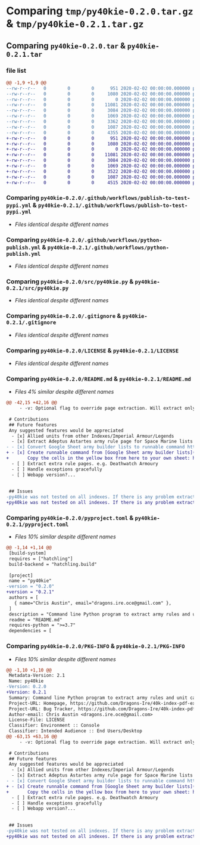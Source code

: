 # Comparing `tmp/py40kie-0.2.0.tar.gz` & `tmp/py40kie-0.2.1.tar.gz`

## Comparing `py40kie-0.2.0.tar` & `py40kie-0.2.1.tar`

### file list

```diff
@@ -1,9 +1,9 @@
--rw-r--r--   0        0        0      951 2020-02-02 00:00:00.000000 py40kie-0.2.0/.github/workflows/publish-to-test-pypi.yml
--rw-r--r--   0        0        0     1080 2020-02-02 00:00:00.000000 py40kie-0.2.0/.github/workflows/python-publish.yml
--rw-r--r--   0        0        0        0 2020-02-02 00:00:00.000000 py40kie-0.2.0/src/__init__.py
--rw-r--r--   0        0        0    11081 2020-02-02 00:00:00.000000 py40kie-0.2.0/src/py40kie.py
--rw-r--r--   0        0        0     3084 2020-02-02 00:00:00.000000 py40kie-0.2.0/.gitignore
--rw-r--r--   0        0        0     1069 2020-02-02 00:00:00.000000 py40kie-0.2.0/LICENSE
--rw-r--r--   0        0        0     3362 2020-02-02 00:00:00.000000 py40kie-0.2.0/README.md
--rw-r--r--   0        0        0     1087 2020-02-02 00:00:00.000000 py40kie-0.2.0/pyproject.toml
--rw-r--r--   0        0        0     4355 2020-02-02 00:00:00.000000 py40kie-0.2.0/PKG-INFO
+-rw-r--r--   0        0        0      951 2020-02-02 00:00:00.000000 py40kie-0.2.1/.github/workflows/publish-to-test-pypi.yml
+-rw-r--r--   0        0        0     1080 2020-02-02 00:00:00.000000 py40kie-0.2.1/.github/workflows/python-publish.yml
+-rw-r--r--   0        0        0        0 2020-02-02 00:00:00.000000 py40kie-0.2.1/src/__init__.py
+-rw-r--r--   0        0        0    11081 2020-02-02 00:00:00.000000 py40kie-0.2.1/src/py40kie.py
+-rw-r--r--   0        0        0     3084 2020-02-02 00:00:00.000000 py40kie-0.2.1/.gitignore
+-rw-r--r--   0        0        0     1069 2020-02-02 00:00:00.000000 py40kie-0.2.1/LICENSE
+-rw-r--r--   0        0        0     3522 2020-02-02 00:00:00.000000 py40kie-0.2.1/README.md
+-rw-r--r--   0        0        0     1087 2020-02-02 00:00:00.000000 py40kie-0.2.1/pyproject.toml
+-rw-r--r--   0        0        0     4515 2020-02-02 00:00:00.000000 py40kie-0.2.1/PKG-INFO
```

### Comparing `py40kie-0.2.0/.github/workflows/publish-to-test-pypi.yml` & `py40kie-0.2.1/.github/workflows/publish-to-test-pypi.yml`

 * *Files identical despite different names*

### Comparing `py40kie-0.2.0/.github/workflows/python-publish.yml` & `py40kie-0.2.1/.github/workflows/python-publish.yml`

 * *Files identical despite different names*

### Comparing `py40kie-0.2.0/src/py40kie.py` & `py40kie-0.2.1/src/py40kie.py`

 * *Files identical despite different names*

### Comparing `py40kie-0.2.0/.gitignore` & `py40kie-0.2.1/.gitignore`

 * *Files identical despite different names*

### Comparing `py40kie-0.2.0/LICENSE` & `py40kie-0.2.1/LICENSE`

 * *Files identical despite different names*

### Comparing `py40kie-0.2.0/README.md` & `py40kie-0.2.1/README.md`

 * *Files 4% similar despite different names*

```diff
@@ -42,15 +42,16 @@
     - -v: Optional flag to override page extraction. Will extract only the page numbers specified from the main index  
 
 # Contributions  
 ## Future features  
 Any suggested features would be appreciated  
  - [x] Allied units from other Indexes/Imperial Armour/Legends  
  - [x] Extract Adeptus Astartes army rule page for Space Marine lists  
- - [x] Convert Google Sheet army builder lists to runnable command https://www.reddit.com/r/WarhammerCompetitive/comments/14br6rw/10e_40k_list_builder_spreadsheets/  
+ - [x] Create runnable command from [Google Sheet army builder lists](https://www.reddit.com/r/WarhammerCompetitive/comments/14br6rw/10e_40k_list_builder_spreadsheets/)  
+       Copy the cells in the yellow box from here to your own sheet: https://docs.google.com/spreadsheets/d/1A1lDqmL0f_iH9OIUQWL_v83_leyhm3t0rhyC20UfrPA  
  - [ ] Extract extra rule pages. e.g. Deathwatch Armoury  
  - [ ] Handle exceptions gracefully  
  - [ ] Webapp version?...  
 
 
 ## Issues  
-py40kie was not tested on all indexes. If there is any problem extracting cards please submit an issue https://github.com/Dragons-Ire/40k-index-pdf-extractor/issues/new
+py40kie was not tested on all indexes. If there is any problem extracting cards please submit an issue https://github.com/Dragons-Ire/40k-index-pdf-extractor/issues/new
```

### Comparing `py40kie-0.2.0/pyproject.toml` & `py40kie-0.2.1/pyproject.toml`

 * *Files 10% similar despite different names*

```diff
@@ -1,14 +1,14 @@
 [build-system]
 requires = ["hatchling"]
 build-backend = "hatchling.build"
 
 [project]
 name = "py40kie"
-version = "0.2.0"
+version = "0.2.1"
 authors = [
   { name="Chris Austin", email="dragons.ire.oce@gmail.com" },
 ]
 description = "Command line Python program to extract army rules and unit cards from 10th edition Warhammer 40k indexes to create army list specific pdfs with reduced file size."
 readme = "README.md"
 requires-python = ">=3.7"
 dependencies = [
```

### Comparing `py40kie-0.2.0/PKG-INFO` & `py40kie-0.2.1/PKG-INFO`

 * *Files 10% similar despite different names*

```diff
@@ -1,10 +1,10 @@
 Metadata-Version: 2.1
 Name: py40kie
-Version: 0.2.0
+Version: 0.2.1
 Summary: Command line Python program to extract army rules and unit cards from 10th edition Warhammer 40k indexes to create army list specific pdfs with reduced file size.
 Project-URL: Homepage, https://github.com/Dragons-Ire/40k-index-pdf-extractor
 Project-URL: Bug Tracker, https://github.com/Dragons-Ire/40k-index-pdf-extractor/issues
 Author-email: Chris Austin <dragons.ire.oce@gmail.com>
 License-File: LICENSE
 Classifier: Environment :: Console
 Classifier: Intended Audience :: End Users/Desktop
@@ -63,15 +63,16 @@
     - -v: Optional flag to override page extraction. Will extract only the page numbers specified from the main index  
 
 # Contributions  
 ## Future features  
 Any suggested features would be appreciated  
  - [x] Allied units from other Indexes/Imperial Armour/Legends  
  - [x] Extract Adeptus Astartes army rule page for Space Marine lists  
- - [x] Convert Google Sheet army builder lists to runnable command https://www.reddit.com/r/WarhammerCompetitive/comments/14br6rw/10e_40k_list_builder_spreadsheets/  
+ - [x] Create runnable command from [Google Sheet army builder lists](https://www.reddit.com/r/WarhammerCompetitive/comments/14br6rw/10e_40k_list_builder_spreadsheets/)  
+       Copy the cells in the yellow box from here to your own sheet: https://docs.google.com/spreadsheets/d/1A1lDqmL0f_iH9OIUQWL_v83_leyhm3t0rhyC20UfrPA  
  - [ ] Extract extra rule pages. e.g. Deathwatch Armoury  
  - [ ] Handle exceptions gracefully  
  - [ ] Webapp version?...  
 
 
 ## Issues  
-py40kie was not tested on all indexes. If there is any problem extracting cards please submit an issue https://github.com/Dragons-Ire/40k-index-pdf-extractor/issues/new
+py40kie was not tested on all indexes. If there is any problem extracting cards please submit an issue https://github.com/Dragons-Ire/40k-index-pdf-extractor/issues/new
```

